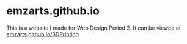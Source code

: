 # emzarts.github.io

This is a website I made for Web Design Period 2. It can be viewed at [emzarts.github.io/3DPrinting](emzarts.github.io/3DPrinting)
